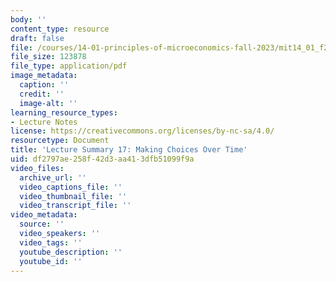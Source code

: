 ```yaml
---
body: ''
content_type: resource
draft: false
file: /courses/14-01-principles-of-microeconomics-fall-2023/mit14_01_f23_lec17.pdf
file_size: 123878
file_type: application/pdf
image_metadata:
  caption: ''
  credit: ''
  image-alt: ''
learning_resource_types:
- Lecture Notes
license: https://creativecommons.org/licenses/by-nc-sa/4.0/
resourcetype: Document
title: 'Lecture Summary 17: Making Choices Over Time'
uid: df2797ae-258f-42d3-aa41-3dfb51099f9a
video_files:
  archive_url: ''
  video_captions_file: ''
  video_thumbnail_file: ''
  video_transcript_file: ''
video_metadata:
  source: ''
  video_speakers: ''
  video_tags: ''
  youtube_description: ''
  youtube_id: ''
---
```

